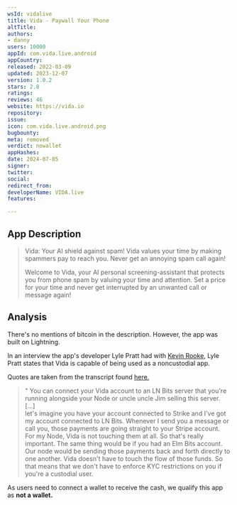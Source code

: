 ```yaml
---
wsId: vidalive
title: Vida - Paywall Your Phone
altTitle: 
authors:
- danny
users: 10000
appId: com.vida.live.android
appCountry: 
released: 2022-03-09
updated: 2023-12-07
version: 1.0.2
stars: 2.8
ratings: 
reviews: 46
website: https://vida.io
repository: 
issue: 
icon: com.vida.live.android.png
bugbounty: 
meta: removed
verdict: nowallet
appHashes: 
date: 2024-07-05
signer: 
twitter: 
social: 
redirect_from: 
developerName: VIDA.live
features: 

---
```


## App Description

> Vida: Your AI shield against spam! Vida values your time by making spammers pay to reach you. Never get an annoying spam call again!
>
> Welcome to Vida, your AI personal screening-assistant that protects you from phone spam by valuing your time and attention. Set a price for your time and never get interrupted by an unwanted call or message again!

## Analysis

There's no mentions of bitcoin in the description. However, the app was built on Lightning.

In an interview the app's developer Lyle Pratt had with [Kevin Rooke](https://www.youtube.com/watch?v=Azzm6WREJp0), Lyle Pratt states that Vida is capable of being used as a noncustodial app.

Quotes are taken from the transcript found [here.](https://www.kevinrooke.com/podcasts/e68-lyle-pratt-on-building-vida-communicating-on-lightning-and-helping-anyone-earn-for-their-time#)


>  " You can connect your Vida account to an LN Bits server that you're running alongside your Node or uncle uncle Jim selling this server.<br>
> [...]<br>
>  let's imagine you have your account connected to Strike and I've got my account connected to LN Bits. Whenever I send you a message or call you, those payments are going straight to your Stripe account. For my Node, Vida is not touching them at all. So that's really important. The same thing would be if you had an Elm Bits account. Our node would be sending those payments back and forth directly to one another. Vida doesn't have to touch the flow of those funds. So that means that we don't have to enforce KYC restrictions on you if you're a custodial user.


As users need to connect a wallet to receive the cash, we qualify this app as **not a wallet.**
